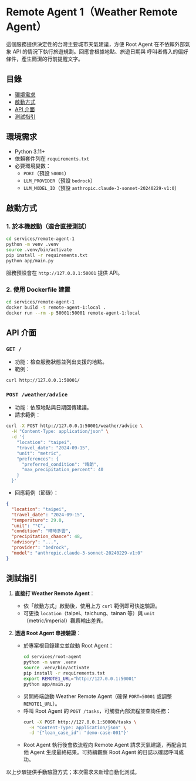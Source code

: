 # Remote Agent 1（Weather Remote Agent）

這個服務提供決定性的台灣主要城市天氣建議，方便 Root Agent
在不依賴外部氣象 API 的情況下執行旅遊規劃。回應會根據地點、旅遊日期與
呼叫者傳入的偏好條件，產生簡潔的行前提醒文字。

## 目錄

- [環境需求](#環境需求)
- [啟動方式](#啟動方式)
- [API 介面](#api-介面)
- [測試指引](#測試指引)

## 環境需求

- Python 3.11+
- 依賴套件列在 `requirements.txt`
- 必要環境變數：
  - `PORT`（預設 `50001`）
  - `LLM_PROVIDER`（預設 `bedrock`）
  - `LLM_MODEL_ID`（預設 `anthropic.claude-3-sonnet-20240229-v1:0`）

## 啟動方式

### 1. 於本機啟動（適合直接測試）

```bash
cd services/remote-agent-1
python -m venv .venv
source .venv/bin/activate
pip install -r requirements.txt
python app/main.py
```

服務預設會在 `http://127.0.0.1:50001` 提供 API。

### 2. 使用 Dockerfile 建置

```bash
cd services/remote-agent-1
docker build -t remote-agent-1:local .
docker run --rm -p 50001:50001 remote-agent-1:local
```

## API 介面

### `GET /`

- 功能：檢查服務狀態並列出支援的地點。
- 範例：

```bash
curl http://127.0.0.1:50001/
```

### `POST /weather/advice`

- 功能：依照地點與日期回傳建議。
- 請求範例：

```bash
curl -X POST http://127.0.0.1:50001/weather/advice \
  -H "Content-Type: application/json" \
  -d '{
    "location": "taipei",
    "travel_date": "2024-09-15",
    "unit": "metric",
    "preferences": {
      "preferred_condition": "晴朗",
      "max_precipitation_percent": 40
    }
  }'
```

- 回應範例（節錄）：

```json
{
  "location": "taipei",
  "travel_date": "2024-09-15",
  "temperature": 29.0,
  "unit": "°C",
  "condition": "晴時多雲",
  "precipitation_chance": 48,
  "advisory": "...",
  "provider": "bedrock",
  "model": "anthropic.claude-3-sonnet-20240229-v1:0"
}
```

## 測試指引

1. **直接打 Weather Remote Agent**：
   - 依「啟動方式」啟動後，使用上方 `curl` 範例即可快速驗證。
   - 可更換 `location`（taipei、taichung、tainan 等）與 `unit`（metric/imperial）觀察輸出差異。

2. **透過 Root Agent 串接驗證**：
   - 於專案根目錄建立並啟動 Root Agent：
     ```bash
     cd services/root-agent
     python -m venv .venv
     source .venv/bin/activate
     pip install -r requirements.txt
     export REMOTE1_URL="http://127.0.0.1:50001"
     python app/main.py
     ```
   - 另開終端啟動 Weather Remote Agent（確保 `PORT=50001` 或調整 `REMOTE1_URL`）。
   - 呼叫 Root Agent 的 `POST /tasks`，可觸發內部流程並查詢任務：
     ```bash
     curl -X POST http://127.0.0.1:50000/tasks \
       -H "Content-Type: application/json" \
       -d '{"loan_case_id": "demo-case-001"}'
     ```
   - Root Agent 執行後會依流程向 Remote Agent 請求天氣建議，再配合其他 Agent 生成最終結果。可持續觀察 Root Agent 的日誌以確認呼叫成功。

以上步驟提供手動驗證方式；本次需求未新增自動化測試。
